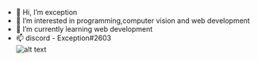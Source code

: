 - 👋 Hi, I’m exception
- 👀 I’m interested in programming,computer vision and web development
- 🌱 I’m currently learning web development
- 📫 discord - Exception#2603
<br />![alt text](https://discord.c99.nl/widget/theme-3/944436371555242054.png)
<br/>
<!---
xw8-568/xw8-568 is a ✨ special ✨ repository because its `README.md` (this file) appears on your GitHub profile.
You can click the Preview link to take a look at your changes.
--->
